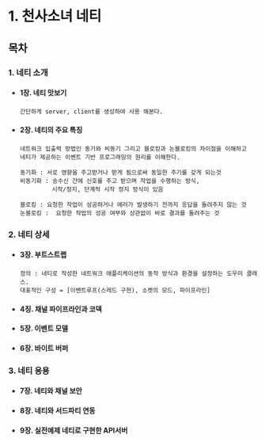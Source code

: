 # 1. 천사소녀 네티

## 목차

### 1. 네티 소개

- #### 1장. 네티 맛보기
  ```
  간단하게 server, client를 생성하여 사용 해본다.
  ```
- #### 2장. 네티의 주요 특징

  ```
  네트워크 입출력 방법인 동기와 비동기 그리고 블로킹과 논블로킹의 차이점을 이해하고
  네티가 제공하는 이벤트 기반 프로그래밍의 원리를 이해한다.
  
  동기화 : 서로 영향을 주고받거나 받게 됨으로써 동일한 주기를 갖게 되는것
  비동기화 : 송수신 간에 신호를 주고 받으며 작업을 수행하는 방식,
           시작/정지, 단계적 시작 정지 방식이 있음 
  
  블로킹 : 요청한 작업이 성공하거나 에러가 발생하기 전까지 응답을 돌려주지 않는 것
  논블로킹 :  요청한 작업의 성공 여부와 상관없이 바로 결과를 돌려주는 것
  ```

### 2. 네티 상세

- #### 3장. 부트스트랩
  ```
  정의 : 네티로 작성한 네트워크 애플리케이션의 동작 방식과 환경을 설정하는 도우미 클래스.
  대표적인 구성 = [이벤트루프(스레드 구현), 소켓의 모드, 파이프라인]
  ```
- #### 4징. 채널 파이프라인과 코덱
- #### 5장. 이벤트 모델
- #### 6장. 바이트 버퍼

### 3. 네티 응용

- #### 7장. 네티와 채널 보안
- #### 8장. 네티와 서드파티 연동
- #### 9장. **실전예제** 네티로 구현한 API서버
